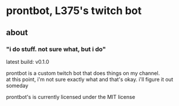 # prontbot, L375's twitch bot

## about

### "i do stuff. not sure what, but i do"

latest build: v0.1.0

prontbot is a custom twitch bot that does things on my channel.  
at this point, i'm not sure exactly what and that's okay. i'll figure it out someday

prontbot's is currently licensed under the MIT license
